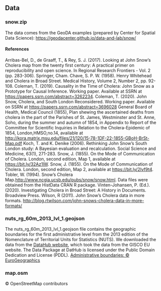 ## Data

### snow.zip

The data comes from the GeoDA examples (prepared by Center for Spatial Data Science): https://geodacenter.github.io/data-and-lab/snow/

#### References

Arribas-Bel, D., de Graaff, T., & Rey, S. J. (2017). Looking at John Snow’s Cholera map from the twenty first century: A practical primer on reproducibility and open science. In Regional Research Frontiers - Vol. 2 (pp. 283-306). Springer, Cham.
Chave, S. P. W. (1958). Henry Whitehead and Cholera in Broad Street. Medical History, Volume 2, Number 2, pp. 92-108.
Coleman, T. (2019). Causality in the Time of Cholera: John Snow as a Prototype for Causal Inference. Working paper. Available at SSRN at https://papers.ssrn.com/abstract=3262234.
Coleman, T. (2020). John Snow, Cholera, and South London Reconsidered. Working paper. Available on SSRN at https://papers.ssrn.com/abstract=3696028
General Board of Health, Medical Council (1855), Plan shewing the ascertained deaths from cholera in the part of the Parishes of St. James, Westminster and St. Anne, Soho, during the summer and autumn of 1854, in Appendix to Report of the Committee for Scientific Inquiries in Relation to the Cholera-Epidemic of 1854, London,HMSO,no.14, available at http://kora.matrix.msu.edu/files/21/120/15-78-1DF-22-1855-GBoH-BrSt-Map.pdf
Koch, T. and K. Denike (2006). Rethinking John Snow’s South London study: A Bayesian evaluation and recalculation. Social Science and Medicine, 63(1), 271-283.
Snow, J. (1855). On the Mode of Communication of Cholera. London, second edition, Map 1, available at https://bit.ly/32Az1lW.
Snow, J. (1855). On the Mode of Communication of Cholera. London, second edition, Map 2, available at https://bit.ly/2Ivf9t4.
Tobler, W. (1994). Snow’s Cholera Map.http://www.ncgia.ucsb.edu/pubs/snow/snow.html. Data files were obtained from the HistData CRAN R package.
Vinten-Johansen, P. (Ed.). (2020). Investigating Cholera in Broad Street: A History in Documents. Broadview Press.
Wilson, R (2011). John Snow’s Cholera data in more formats. http://blog.rtwilson.com/john-snows-cholera-data-in-more-formats/

### nuts_rg_60m_2013_lvl_1.geojson
The nuts_rg_60m_2013_lvl_1.geojson file contains the geographic boundaries for the first administrative level from the 2013 edition of the Nomenclature of Territorial Units for Statistics (NUTS). We downloaded the data from the [DataHub website](https://datahub.io/core/geo-nuts-administrative-boundaries#readme), which took the data from the GISCO EU website. The Data Package at DatHub is licensed under the Public Domain Dedication and License (PDDL). [Administrative boundaries: © EuroGeographics](https://ec.europa.eu/eurostat/web/gisco/geodata/reference-data/administrative-units-statistical-units)

### map.osm
© OpenStreetMap contributors


